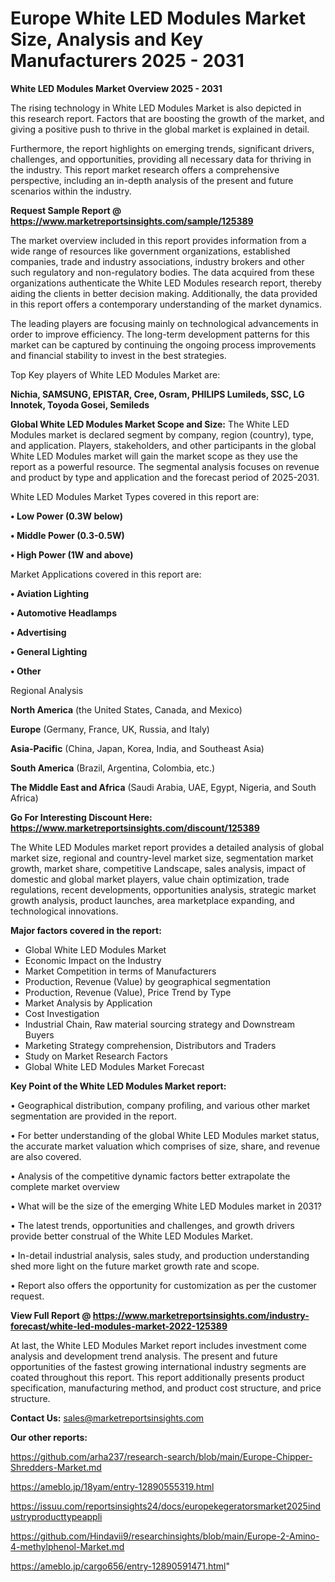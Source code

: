 # Europe White LED Modules Market Size, Analysis and Key Manufacturers 2025 - 2031

<Strong> White LED Modules Market Overview 2025 - 2031</strong>

The rising technology in White LED Modules Market is also depicted in this research report. Factors that are boosting the growth of the market, and giving a positive push to thrive in the global market is explained in detail.

Furthermore, the report highlights on emerging trends, significant drivers, challenges, and opportunities, providing all necessary data for thriving in the industry. This report market research offers a comprehensive perspective, including an in-depth analysis of the present and future scenarios within the industry.

<strong>Request Sample Report @ <a href=https://www.marketreportsinsights.com/sample/125389>https://www.marketreportsinsights.com/sample/125389</a></strong>

The market overview included in this report provides information from a wide range of resources like government organizations, established companies, trade and industry associations, industry brokers and other such regulatory and non-regulatory bodies. The data acquired from these organizations authenticate the White LED Modules research report, thereby aiding the clients in better decision making. Additionally, the data provided in this report offers a contemporary understanding of the market dynamics.

The leading players are focusing mainly on technological advancements in order to improve efficiency. The long-term development patterns for this market can be captured by continuing the ongoing process improvements and financial stability to invest in the best strategies.

Top Key players of White LED Modules Market are:

<strong>Nichia, SAMSUNG, EPISTAR, Cree, Osram, PHILIPS Lumileds, SSC, LG Innotek, Toyoda Gosei, Semileds</strong>

<strong><b>Global White LED Modules Market Scope and Size:</b></strong>
The White LED Modules market is declared segment by company, region (country), type, and application. Players, stakeholders, and other participants in the global White LED Modules market will gain the market scope as they use the report as a powerful resource. The segmental analysis focuses on revenue and product by type and application and the forecast period of 2025-2031.

White LED Modules Market Types covered in this report are:

<strong>• Low Power (0.3W below)

• Middle Power (0.3-0.5W)

• High Power (1W and above)</strong>

Market Applications covered in this report are:

<strong>• Aviation Lighting

• Automotive Headlamps

• Advertising

• General Lighting

• Other</strong> 

Regional Analysis

<strong>North America</strong> (the United States, Canada, and Mexico)

<strong>Europe</strong> (Germany, France, UK, Russia, and Italy)

<strong>Asia-Pacific</strong> (China, Japan, Korea, India, and Southeast Asia)

<strong>South America</strong> (Brazil, Argentina, Colombia, etc.)

<strong>The Middle East and Africa</strong> (Saudi Arabia, UAE, Egypt, Nigeria, and South Africa)

<strong>Go For Interesting Discount Here: <a href=https://www.marketreportsinsights.com/discount/125389>https://www.marketreportsinsights.com/discount/125389</a></strong>

The White LED Modules market report provides a detailed analysis of global market size, regional and country-level market size, segmentation market growth, market share, competitive Landscape, sales analysis, impact of domestic and global market players, value chain optimization, trade regulations, recent developments, opportunities analysis, strategic market growth analysis, product launches, area marketplace expanding, and technological innovations.

<strong><b>Major factors covered in the report:</b></strong>
<ul>
  <li>Global White LED Modules Market </li>
  <li>Economic Impact on the Industry</li>
  <li>Market Competition in terms of Manufacturers</li>
  <li>Production, Revenue (Value) by geographical segmentation</li>
  <li>Production, Revenue (Value), Price Trend by Type</li>
  <li>Market Analysis by Application</li>
  <li>Cost Investigation</li>
  <li>Industrial Chain, Raw material sourcing strategy and Downstream Buyers</li>
  <li>Marketing Strategy comprehension, Distributors and Traders</li>
  <li>Study on Market Research Factors</li>
  <li>Global White LED Modules Market Forecast</li>
</ul>

<strong><b>Key Point of the White LED Modules Market report:</b></strong>

• Geographical distribution, company profiling, and various other market segmentation are provided in the report.

• For better understanding of the global White LED Modules market status, the accurate market valuation which comprises of size, share, and revenue are also covered.

• Analysis of the competitive dynamic factors better extrapolate the complete market overview

• What will be the size of the emerging White LED Modules market in 2031?

• The latest trends, opportunities and challenges, and growth drivers provide better construal of the White LED Modules Market.

• In-detail industrial analysis, sales study, and production understanding shed more light on the future market growth rate and scope.

• Report also offers the opportunity for customization as per the customer request.

<strong><b>View Full Report @ <a href=https://www.marketreportsinsights.com/industry-forecast/white-led-modules-market-2022-125389>https://www.marketreportsinsights.com/industry-forecast/white-led-modules-market-2022-125389</a></b></strong>


At last, the White LED Modules Market report includes investment come analysis and development trend analysis. The present and future opportunities of the fastest growing international industry segments are coated throughout this report. This report additionally presents product specification, manufacturing method, and product cost structure, and price structure.

<strong>Contact Us:</strong>
sales@marketreportsinsights.com

<strong>Our other reports:</strong>

<a href=https://github.com/arha237/research-search/blob/main/Europe-Chipper-Shredders-Market.md>https://github.com/arha237/research-search/blob/main/Europe-Chipper-Shredders-Market.md</a>

<a href=https://ameblo.jp/18yam/entry-12890555319.html>https://ameblo.jp/18yam/entry-12890555319.html</a>

<a href=https://issuu.com/reportsinsights24/docs/europekegeratorsmarket2025industryproducttypeappli>https://issuu.com/reportsinsights24/docs/europekegeratorsmarket2025industryproducttypeappli</a>

<a href=https://github.com/Hindavii9/researchinsights/blob/main/Europe-2-Amino-4-methylphenol-Market.md>https://github.com/Hindavii9/researchinsights/blob/main/Europe-2-Amino-4-methylphenol-Market.md</a>

<a href=https://ameblo.jp/cargo656/entry-12890591471.html>https://ameblo.jp/cargo656/entry-12890591471.html</a>"
